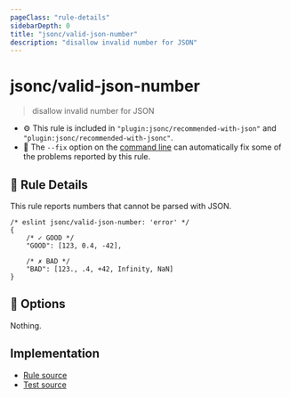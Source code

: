 ```yaml
---
pageClass: "rule-details"
sidebarDepth: 0
title: "jsonc/valid-json-number"
description: "disallow invalid number for JSON"
---
```

# jsonc/valid-json-number

> disallow invalid number for JSON

- :gear: This rule is included in `"plugin:jsonc/recommended-with-json"` and `"plugin:jsonc/recommended-with-jsonc"`.
- :wrench: The `--fix` option on the [command line](https://eslint.org/docs/user-guide/command-line-interface#fixing-problems) can automatically fix some of the problems reported by this rule.

## :book: Rule Details

This rule reports numbers that cannot be parsed with JSON.

<eslint-code-block fix>

```json5
/* eslint jsonc/valid-json-number: 'error' */
{
    /* ✓ GOOD */
    "GOOD": [123, 0.4, -42],

    /* ✗ BAD */
    "BAD": [123., .4, +42, Infinity, NaN]
}
```

</eslint-code-block>

## :wrench: Options

Nothing.

## Implementation

- [Rule source](https://github.com/ota-meshi/eslint-plugin-jsonc/blob/master/lib/rules/valid-json-number.ts)
- [Test source](https://github.com/ota-meshi/eslint-plugin-jsonc/blob/master/tests/lib/rules/valid-json-number.js)
